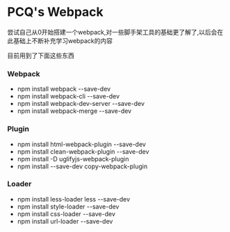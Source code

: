 # PCQ's Webpack

尝试自己从0开始搭建一个webpack,对一些脚手架工具的基础更了解了,以后会在此基础上不断补充学习webpack的内容

目前用到了下面这些东西

### Webpack
* npm install webpack --save-dev
* npm install webpack-cli --save-dev
* npm install webpack-dev-server --save-dev
* npm install webpack-merge --save-dev

### Plugin
* npm install html-webpack-plugin --save-dev
* npm install clean-webpack-plugin --save-dev
* npm install -D uglifyjs-webpack-plugin
* npm install --save-dev copy-webpack-plugin

### Loader
* npm install less-loader less --save-dev
* npm install style-loader --save-dev
* npm install css-loader --save-dev
* npm install url-loader --save-dev